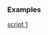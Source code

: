 ### Examples

[script 1](https://github.com/Mircea-MMXXI/azapy/blob/main/scripts/portfolios/Port_Simple_examples.py)
